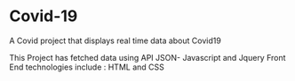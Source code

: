 # Covid-19
A Covid project  that displays real time data about Covid19

This Project has fetched data using API JSON- Javascript and Jquery
Front End technologies include : HTML and CSS

